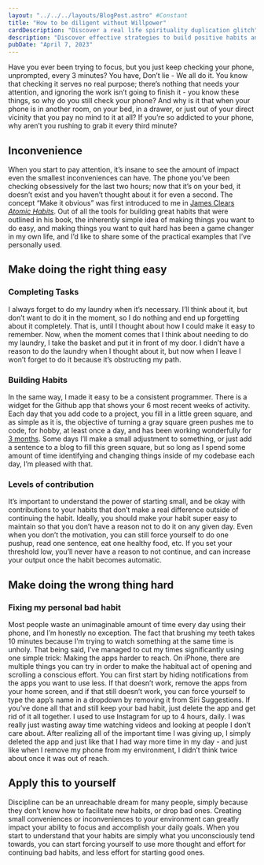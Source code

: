 ```yaml
---
layout: "../../../layouts/BlogPost.astro" #Constant
title: "How to be diligent without Willpower"
cardDescription: "Discover a real life spirituality duplication glitch"
description: "Discover effective strategies to build positive habits and break free from destructive ones. Learn how to make the right actions effortless and the wrong choices inconvenient. Unlock your potential for focus, productivity, and personal growth. Take control of your habits and transform your life starting today."
pubDate: "April 7, 2023"
---
```

Have you ever been trying to focus, but you just keep checking your phone, unprompted, every 3 minutes? You have, Don’t lie - We all do it. You know that checking it serves no real purpose; there’s nothing that needs your attention, and ignoring the work isn’t going to finish it - you know these things, so why do you still check your phone? And why is it that when your phone is in another room, on your bed, in a drawer, or just out of your direct vicinity that you pay no mind to it at all? If you’re so addicted to your phone, why aren’t you rushing to grab it every third minute?

## Inconvenience

When you start to pay attention, it’s insane to see the amount of impact even the smallest inconveniences can have. The phone you’ve been checking obsessively for the last two hours; now that it’s on your bed, it doesn’t exist and you haven’t thought about it for even a second. The concept “Make it obvious” was first introduced to me in [James Clears *Atomic Habits*](https://jamesclear.com/atomic-habits). Out of all the tools for building great habits that were outlined in his book, the inherently simple idea of making things you want to do easy, and making things you want to quit hard has been a game changer in my own life, and I’d like to share some of the practical examples that I’ve personally used.

## Make doing the right thing easy

### Completing Tasks

I always forget to do my laundry when it’s necessary. I’ll think about it, but don’t want to do it in the moment, so I do nothing and end up forgetting about it completely. That is, until I thought about how I could make it easy to remember. Now, when the moment comes that I think about needing to do my laundry, I take the basket and put it in front of my door. I didn’t have a reason to do the laundry when I thought about it, but now when I leave I won’t forget to do it because it’s obstructing my path. 

### Building Habits

In the same way, I made it easy to be a consistent programmer. There is a widget for the Github app that shows your 6 most recent weeks of activity. Each day that you add code to a project, you fill in a little green square, and as simple as it is, the objective of turning a gray square green pushes me to code, for hobby, at least once a day, and has been working wonderfully for [3 months](https://github.com/joemmalatesta). Some days I’ll make a small adjustment to something, or just add a sentence to a blog to fill this green square, but so long as I spend some amount of time identifying and changing things inside of my codebase each day, I’m pleased with that. 

### Levels of contribution

It’s important to understand the power of starting small, and be okay with contributions to your habits that don’t make a real difference outside of continuing the habit. Ideally, you should make your habit super easy to maintain so that you don’t have a reason not to do it on any given day. Even when you don’t the motivation, you can still force yourself to do one pushup, read one sentence, eat one healthy food, etc. If you set your threshold low, you’ll never have a reason to not continue, and can increase your output once the habit becomes automatic.

## Make doing the wrong thing hard

### Fixing my personal bad habit

Most people waste an unimaginable amount of time every day using their phone, and I’m honestly no exception. The fact that brushing my teeth takes 10 minutes because I’m trying to watch something at the same time is unholy. That being said, I’ve managed to cut my times significantly using one simple trick: Making the apps harder to reach. On iPhone, there are multiple things you can try in order to make the habitual act of opening and scrolling a conscious effort. You can first start by hiding notifications from the apps you want to use less. If that doesn’t work, remove the apps from your home screen, and if that still doesn’t work, you can force yourself to type the app’s name in a dropdown by removing it from Siri Suggestions. If you’ve done all that and still keep your bad habit, just delete the app and get rid of it all together. I used to use Instagram for up to 4 hours, daily. I was really just wasting away time watching videos and looking at people I don’t care about. After realizing all of the important time I was giving up, I simply deleted the app and just like that I had way more time in my day - and just like when I remove my phone from my environment, I didn’t think twice about once it was out of reach.

## Apply this to yourself

Discipline can be an unreachable dream for many people, simply because they don’t know how to facilitate new habits, or drop bad ones. Creating small conveniences or inconveniences to your environment can greatly impact your ability to focus and accomplish your daily goals. When you start to understand that your habits are simply what you unconsciously tend towards, you can start forcing yourself to use more thought and effort for continuing bad habits, and less effort for starting good ones.